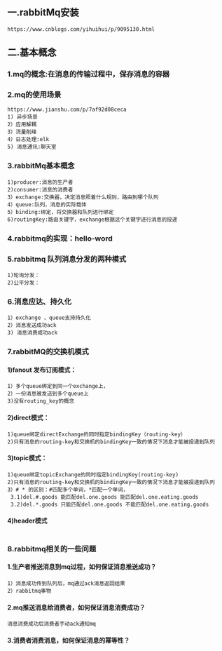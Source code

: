 ## 一.rabbitMq安装
```
https://www.cnblogs.com/yihuihui/p/9095130.html
```

## 二.基本概念
### 1.mq的概念:在消息的传输过程中，保存消息的容器

### 2.mq的使用场景
```
https://www.jianshu.com/p/7af92d08ceca
1) 异步场景
2）应用解耦
3）流量削峰
4）日志处理:elk
5) 消息通讯:聊天室
```

### 3.rabbitMq基本概念
```
1)producer:消息的生产者
2)consumer:消息的消费者
3）exchange:交换器，决定消息照着什么规则，路由到哪个队列
4）queue:队列，消息的实际载体
5）binding:绑定，将交换器和队列进行绑定
6)routingKey:路由关键字，exchange根据这个关键字进行消息的投递

```

### 4.rabbitmq的实现：hello-word

### 5.rabbitmq 队列消息分发的两种模式
```
1)轮询分发：
2)公平分发：
```

### 6.消息应达、持久化
```
1）exchange 、queue支持持久化
2）消息发送成功ack
3) 消息消费成功ack
```

### 7.rabbitMQ的交换机模式
#### 1)fanout 发布订阅模式：
```
1）多个queue绑定到同一个exchange上，
2）一份消息被发送到多个queue上
3)没有routing_key的概念
```
#### 2)direct模式：
````
1)queue绑定directExchange的同时指定bindingKey（routing-key）
2)只有消息的routing-key和交换机的bindingKey一致的情况下消息才能被投递到队列
````
#### 3)topic模式：
```
1)queue绑定topicExchange的同时指定bindingKey(routing-key)
2)只有消息的routing-key和交换机的bindingKey一致的情况下消息才能被投递到队列
3）# * 的区别：#匹配多个单词，*匹配一个单词，
 3.1)del.#.goods 能匹配del.one.goods 能匹配del.one.eating.goods
 3.2)del.*.goods 只能匹配del.one.goods 不能匹配del.one.eating.goods
```
#### 4)header模式
```

```

### 8.rabbitmq相关的一些问题
#### 1.生产者推送消息到mq过程，如何保证消息推送成功？
```
1）消息成功传到队列后，mq通过ack消息返回结果
2）rabbitmq事物
```

#### 2.mq推送消息给消费者，如何保证消息消费成功？
```
消息消费成功后消费者手动ack通知mq
```
#### 3.消费者消费消息，如何保证消息的幂等性？


